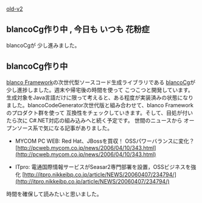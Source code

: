 [old-v2](ig060413-orig.html)

## blancoCg作り中 , 今日も いつも 花粉症

blancoCgが 少し進みました。

## blancoCg作り中

[blanco Framework](http://www.igapyon.jp/blanco/blanco.ja.html)の次世代型ソースコード生成ライブラリである [blancoCg](http://www.igapyon.jp/blanco/blancocg.html)が 少し進捗しました。週末や帰宅後の時間を使って こつこつと開発しています。生成対象をJava言語だけに限って考えると、ある程度が実装済みの状態になりました。blancoCodeGenerator次世代版と組み合わせて、blanco
Frameworkのプロダクト群を使って 互換性をチェックしていきます。そして、目処が付いたら次に C#.NET対応の組み込みへと続く予定です。
世間のニュースから
オープンソース系で気になる記事がありました。

* MYCOM PC WEB: Red Hat、JBossを買収！ OSSパワーバランスに変化？
  [http://pcweb.mycom.co.jp/news/2006/04/10/343.html](http://pcweb.mycom.co.jp/news/2006/04/10/343.html)
  
* ITpro: 電通国際情報サービスがSeasar2専門部署を設置，OSSビジネスを強化
  [http://itpro.nikkeibp.co.jp/article/NEWS/20060407/234794/](http://itpro.nikkeibp.co.jp/article/NEWS/20060407/234794/)

時間を確保して読みたいと思いました。